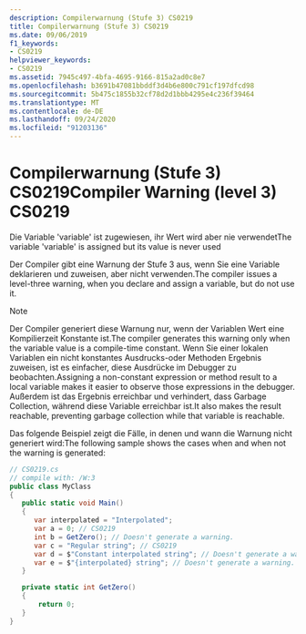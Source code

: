 ```yaml
---
description: Compilerwarnung (Stufe 3) CS0219
title: Compilerwarnung (Stufe 3) CS0219
ms.date: 09/06/2019
f1_keywords:
- CS0219
helpviewer_keywords:
- CS0219
ms.assetid: 7945c497-4bfa-4695-9166-815a2ad0c8e7
ms.openlocfilehash: b3691b47081bbddf3d4b6e800c791cf197dfcd98
ms.sourcegitcommit: 5b475c1855b32cf78d2d1bbb4295e4c236f39464
ms.translationtype: MT
ms.contentlocale: de-DE
ms.lasthandoff: 09/24/2020
ms.locfileid: "91203136"
---
```

# <a name="compiler-warning-level-3-cs0219"></a><span data-ttu-id="14e7d-103">Compilerwarnung (Stufe 3) CS0219</span><span class="sxs-lookup"><span data-stu-id="14e7d-103">Compiler Warning (level 3) CS0219</span></span>

<span data-ttu-id="14e7d-104">Die Variable 'variable' ist zugewiesen, ihr Wert wird aber nie verwendet</span><span class="sxs-lookup"><span data-stu-id="14e7d-104">The variable 'variable' is assigned but its value is never used</span></span>

 <span data-ttu-id="14e7d-105">Der Compiler gibt eine Warnung der Stufe 3 aus, wenn Sie eine Variable deklarieren und zuweisen, aber nicht verwenden.</span><span class="sxs-lookup"><span data-stu-id="14e7d-105">The compiler issues a level-three warning, when you declare and assign a variable, but do not use it.</span></span>

 > [!NOTE]
 > <span data-ttu-id="14e7d-106">Der Compiler generiert diese Warnung nur, wenn der Variablen Wert eine Kompilierzeit Konstante ist.</span><span class="sxs-lookup"><span data-stu-id="14e7d-106">The compiler generates this warning only when the variable value is a compile-time constant.</span></span> <span data-ttu-id="14e7d-107">Wenn Sie einer lokalen Variablen ein nicht konstantes Ausdrucks-oder Methoden Ergebnis zuweisen, ist es einfacher, diese Ausdrücke im Debugger zu beobachten.</span><span class="sxs-lookup"><span data-stu-id="14e7d-107">Assigning a non-constant expression or method result to a local variable makes it easier to observe those expressions in the debugger.</span></span> <span data-ttu-id="14e7d-108">Außerdem ist das Ergebnis erreichbar und verhindert, dass Garbage Collection, während diese Variable erreichbar ist.</span><span class="sxs-lookup"><span data-stu-id="14e7d-108">It also makes the result reachable, preventing garbage collection while that variable is reachable.</span></span>

 <span data-ttu-id="14e7d-109">Das folgende Beispiel zeigt die Fälle, in denen und wann die Warnung nicht generiert wird:</span><span class="sxs-lookup"><span data-stu-id="14e7d-109">The following sample shows the cases when and when not the warning is generated:</span></span>

```csharp
// CS0219.cs
// compile with: /W:3
public class MyClass
{
   public static void Main()
   {
      var interpolated = "Interpolated";
      var a = 0; // CS0219
      int b = GetZero(); // Doesn't generate a warning.
      var c = "Regular string"; // CS0219
      var d = $"Constant interpolated string"; // Doesn't generate a warning.
      var e = $"{interpolated} string"; // Doesn't generate a warning.
   }

   private static int GetZero()
   {
       return 0;
   }
}  
```
